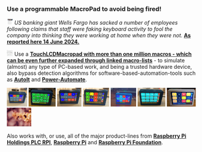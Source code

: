 ### Use a programmable MacroPad to avoid being fired!

<img src="images/Fired.png" width="16" height="16"/> *US banking giant Wells Fargo has sacked a number of employees following claims that staff were faking keyboard activity to fool the company into thinking they were working at home when they were not.*
[**As reported here 14 June 2024.**](https://www.bbc.com/news/articles/cjll01220yeo)

<img src="1million-macros.jpg" width="16" height="16"/> Use a [**TouchLCDMacropad with more than one million macros - which can be even further expanded through linked macro-lists**](https://github.com/TobiasVanDyk/Pico-MCU-from-Raspberry-Pi/tree/main/TouchMacroPadPico) - to simulate (almost) any type of PC-based work, and being a trusted hardware device, also bypass detection algorithms for software-based-automation-tools such as [**AutoIt**](https://www.autoitscript.com/site/) and [**Power-Automate**](https://www.microsoft.com/en-us/power-platform/products/power-automate).

<p align="left">
<img src="images/labels1a.jpg" height="50" />
<img src="images/Edit12.jpg" height="50" />
<img src="images/pad01.jpg" height="50" />
<img src="images/pad04.jpg" height="50" />
<img src="images/pad05.jpg" height="50" />
<img src="images/nKeys106.jpg" height="50" />
<img src="images/TypeC3.png" height="50" />
<img src="images/macro.gif" height="50" />
</p>

Also works with, or use, all of the major product-lines from [**Raspberry Pi Holdings PLC RPI**](https://www.londonstockexchange.com/stock/RPI/raspberry-pi-holdings-plc/company-page), [**Raspberry Pi**](https://www.raspberrypi.com/) and [**Raspberry Pi Foundation**](https://www.raspberrypi.org/).


